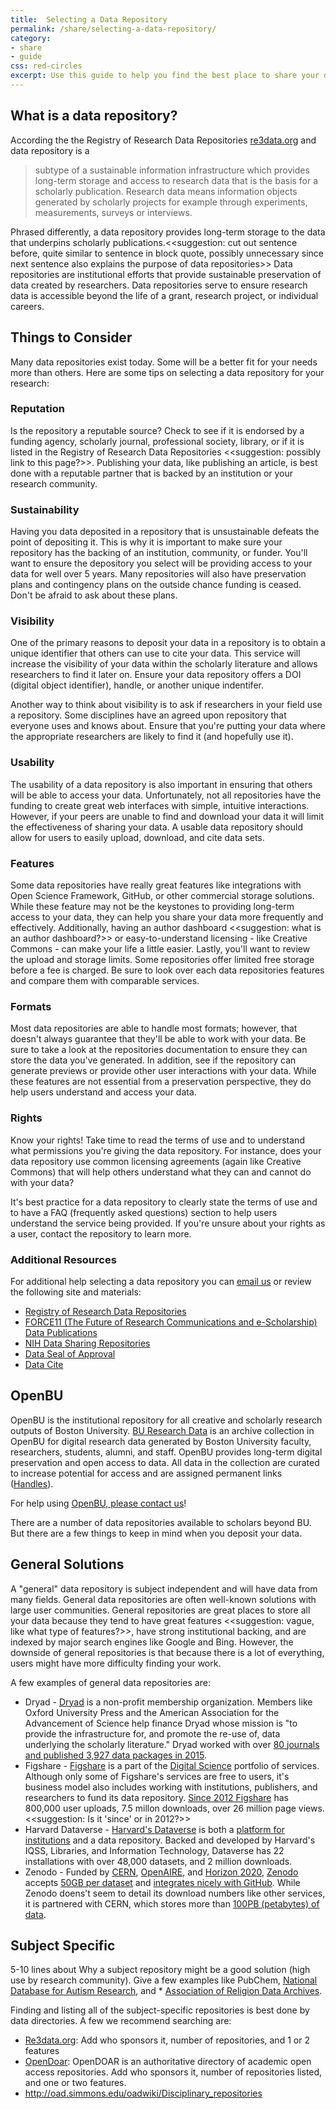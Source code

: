 ```yaml
---
title:  Selecting a Data Repository
permalink: /share/selecting-a-data-repository/
category: 
- share
- guide
css: red-circles
excerpt: Use this guide to help you find the best place to share your data. 
---
```


## What is a data repository?

According the the Registry of Research Data Repositories [re3data.org](http://www.re3data.org/) and data repository is a

>  subtype of a sustainable information infrastructure which provides long-term storage and access to research data that is the basis for a scholarly publication. Research data means information objects generated by scholarly projects for example through experiments, measurements, surveys or interviews.

Phrased differently, a data repository provides long-term storage to the data that underpins scholarly publications.<<suggestion: cut out sentence before, quite similar to sentence in block quote, possibly unnecessary since next sentence also explains the purpose of data repositories>> Data repositories are institutional efforts that provide sustainable preservation of data created by researchers. Data repositories serve to ensure research data is accessible beyond the life of a grant, research project, or individual careers. 

## Things to Consider

Many data repositories exist today. Some will be a better fit for your needs more than others. Here are some tips on selecting a data repository for your research:

### Reputation 

Is the repository a reputable source? Check to see if it is endorsed by a funding agency, scholarly journal, professional society, library, or if it is listed in the Registry of Research Data Repositories <<suggestion: possibly link to this page?>>. Publishing your data, like publishing an article, is best done with a reputable partner that is backed by an institution or your research community.  

### Sustainability 

Having you data deposited in a repository that is unsustainable defeats the point of depositing it. This is why it is important to make sure your repository has the backing of an institution, community, or funder. You'll want to ensure the depository you select will be providing access to your data for well over 5 years. Many repositories will also have preservation plans and contingency plans on the outside chance funding is ceased. Don't be afraid to ask about these plans. 

### Visibility

One of the primary reasons to deposit your data in a repository is to obtain a unique identifier that others can use to cite your data. This service will increase the visibility of your data within the scholarly literature and allows researchers to find it later on. Ensure your data repository offers a DOI (digital object identifier), handle, or another unique indentifer.

Another way to think about visibility is to ask if researchers in your field use a repository. Some disciplines have an agreed upon repository that everyone uses and knows about. Ensure that you're putting your data where the appropriate researchers are likely to find it (and hopefully use it). 

### Usability

The usability of a data repository is also important in ensuring that others will be able to access your data. Unfortunately, not all repositories have the funding to create great web interfaces with simple, intuitive interactions. However, if your peers are unable to find and download your data it will limit the effectiveness of sharing your data. A usable data repository should allow for users to easily upload, download, and cite data sets. 

### Features

Some data repositories have really great features like integrations with Open Science Framework, GitHub, or other commercial storage solutions. While these feature may not be the keystones to providing long-term access to your data, they can help you share your data more frequently and effectively. Additionally, having an author dashboard <<suggestion: what is an author dashboard?>> or easy-to-understand licensing - like Creative Commons - can make your life a little easier. Lastly, you'll want to review the upload and storage limits. Some repositories offer limited free storage before a fee is charged. Be sure to look over each data repositories features and compare them with comparable services. 

### Formats 

Most data repositories are able to handle most formats; however, that doesn't always guarantee that they'll be able to work with your data. Be sure to take a look at the repositories documentation to ensure they can store the data you've generated. In addition, see if the repository can generate previews or provide other user interactions with your data. While these features are not essential from a preservation perspective, they do help users understand and access your data. 

### Rights

Know your rights! Take time to read the terms of use and to understand what permissions you're giving the data repository. For instance, does your data repository use common licensing agreements (again like Creative Commons) that will help others understand what they can and cannot do with your data?

It's best practice for a data repository to clearly state the terms of use and to have a FAQ (frequently asked questions) section to help users understand the service being provided. If you're unsure about your rights as a user, contact the repository to learn more. 

### Additional Resources

For additional help selecting a data repository you can [email us](mailto:data@bu.edu) or review the following site and  materials:

* [Registry of Research Data Repositories](http://www.re3data.org/)
* [FORCE11 (The Future of Research Communications and e-Scholarship) Data Publications](https://www.force11.org/publications/community-publications?combine=data)
* [NIH Data Sharing Repositories](https://www.nlm.nih.gov/NIHbmic/nih_data_sharing_repositories.html)
* [Data Seal of Approval](http://www.datasealofapproval.org/en/)
* [Data Cite](https://www.datacite.org/)


## OpenBU

OpenBU is the institutional repository for all creative and scholarly research outputs of Boston University. [BU Research Data](https://open.bu.edu/handle/2144/20284) is an archive collection in OpenBU for digital research data generated by Boston University faculty, researchers, students, alumni, and staff. OpenBU provides long-term digital preservation and open access to data. All data in the collection are curated to increase potential for access and are assigned permanent links ([Handles](https://en.wikipedia.org/wiki/Handle_System)).

For help using [OpenBU, please contact us](mailto:open-help@bu.edu)!

There are a number of data repositories available to scholars beyond BU. But there are a few things to keep in mind when you deposit your data. 

## General Solutions 

A "general" data repository is subject independent and will have data from many fields. General data repositories are often well-known solutions with large user communities. General repositories are great places to store all your data because they tend to have great features <<suggestion: vague, like what type of features?>>, have strong institutional backing, and are indexed by major search engines like Google and Bing. However, the downside of general repositories is that because there is a lot of everything, users might have more difficulty finding your work. 

A few examples of general data repositories are: 

* Dryad - [Dryad](http://datadryad.org/) is a non-profit membership organization. Members like Oxford University Press and the American Association for the Advancement of Science help finance Dryad whose mission is "to provide the infrastructure for, and promote the re-use of, data underlying the scholarly literature." Dryad worked with over [80 journals and published 3,927 data packages in 2015](http://datadryad.org/themes/Mirage/docs/DryadAnnualReport2015.pdf).
* Figshare - [Figshare](https://figshare.com/) is a part of the [Digital Science](https://www.digital-science.com/) portfolio of services. Although only some of Figshare's services are free to users, it's business model also includes working with institutions, publishers, and researchers to fund its data repository. [Since 2012 Figshare](https://figshare.com/about) has 800,000 user uploads, 7.5 millon downloads, over 26 million page views. <<suggestion: Is it 'since' or in 2012?>>
* Harvard Dataverse - [Harvard's Dataverse](https://dataverse.harvard.edu/) is both a [platform for institutions](http://dataverse.org/) and a data repository. Backed and developed by Harvard's IQSS, Libraries, and Information Technology, Dataverse has 22 installations with over 48,000 datasets, and 2 million downloads. 
* Zenodo - Funded by [CERN](http://home.cern/), [OpenAIRE](https://www.openaire.eu/), and [Horizon 2020](https://ec.europa.eu/programmes/horizon2020/), [Zenodo](https://zenodo.org/) accepts [50GB per dataset](https://zenodo.org/faq) and [integrates nicely with GitHub](https://guides.github.com/activities/citable-code/). While Zenodo doens't seem to detail its download numbers like other services, it is partnered with CERN, which stores more than [100PB (petabytes) of data](https://zenodo.org/faq). 


## Subject Specific 

5-10 lines about Why a subject repository might be a good solution (high use by research community). Give a few examples like PubChem,  [National Database for Autism Research](https://ndar.nih.gov/), and * [Association of Religion Data Archives](http://www.thearda.com/).

Finding and listing all of the subject-specific repositories is best done by data directories. A few we recommend searching are: 

* [Re3data.org](http://www.re3data.org/): Add who sponsors it, number of repositories, and 1 or 2 features
* [OpenDoar](http://opendoar.org/): OpenDOAR is an authoritative directory of academic open access repositories. Add who sponsors it, number of repositories listed, and one or two features. 
* http://oad.simmons.edu/oadwiki/Disciplinary_repositories